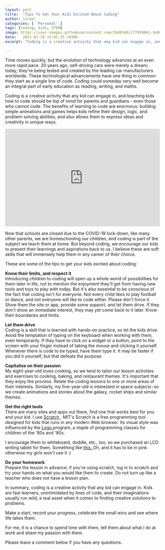 ```yaml
---
layout: post
title:  "Tips To Get Your Kids Excited About Coding"
author: israel
categories: [ 'Personal' ]
tags: [coding, kids, STEM]
image: https://user-images.githubusercontent.com/2548160/177959061-3e80836c-716d-4899-8abc-8c5e8fbb267e.png
date:   2021-02-18 15:01:35 +0300
excerpt: "Coding is a creative activity that any kid can engage in, and teaching kids how to code should be top of mind for parents and guardians. Here are some of the tips to get your kids excited about coding"

---
```


Time moves quickly, but the evolution of technology advances at an even more rapid pace. 20 years ago, self-driving cars were merely a dream; today, they're being tested and created by the leading car manufacturers worldwide. These technological advancements have one thing in common: they start as a single line of code. Coding could someday very well become an integral part of early education as reading, writing, and maths.

Coding is a creative activity that any kid can engage in, and teaching kids how to code should be top of mind for parents and guardians - even those who cannot code. The benefits of learning to code are enormous: building simple animations and games helps kids refine their design, logic, and problem-solving abilities, and also allows them to express ideas and creativity in unique ways.

 <p style="position: relative; padding: 30px 0px 57% 0px; height: 0; overflow: hidden;">
 <iframe src="https://www.youtube.com/embed/UCgDUlSpPLo" width="100%" height="100%" frameborder="0" allow="accelerometer; autoplay; clipboard-write; encrypted-media; gyroscope; picture-in-picture" style="display: block; margin: 0px auto; position: absolute; top: 0; left: 0;"></iframe>
 </p>

Now that schools are closed due to the COVID-19 lock-down, like many other parents, we are homeschooling our children, and coding is part of the subject we teach them at home. But beyond coding, we encourage our kids to present their learnings and aspirations back to us. I believe these are soft skills that will immensely help them in any career of their choice.

These are some of the tips to get your kids excited about coding:

<b> Know their limits, and respect it </b><br>
Introducing children to coding will open up a whole world of possibilities for them later in life, not to mention the enjoyment they'll get from having new tools and toys to play with today. But it's also essential to be conscious of the fact that coding isn't for everyone. Not every child likes to play football or dance, and not everyone will like to code either. Please don't force it. Show them the site or app, provide some support, and let them drive. If they don't show an immediate interest, they may yet come back to it later.  Know their boundaries and limits.

<b> Let them drive </b><br>
Coding is a skill that is learned with hands-on practice, so let the kids drive. Avoid the temptation of typing on the keyboard when working with them, even temporarily. If they have to click on a widget or a button, point to the screen with your finger instead of taking the mouse and clicking it yourself. Whenever there is code to be typed, have them type it. It may be faster if you did it yourself, but that defeats the purpose.

<b> Capitalise on their passion </b><br>
My eight-year-old loves cooking, so we tend to tailor our lesson activities and exercises to cooking, baking, and restaurant themes. It's important that they enjoy the process. Relate the coding lessons to one or more areas of their interests. Similarly, my five-year-old is interested in space subjects - so we create animations and stories about the galaxy, rocket ships and similar themes.

<b> Get the right tools </b><br>
There are many sites and apps out there, find one that works best for you and your kid. I use <a href="https://scratch.mit.edu/" target="_blank"> Scratch </a>.   MIT's Scratch is a free programming tool designed for kids that runs in any modern Web browser. Its visual style was influenced by the <a href="https://en.wikipedia.org/wiki/Logo_(programming_language)" target="_blank">Logo </a> program, a staple of programming classes for children of the '80s and '90s.

I encourage them to whiteboard, doddle, etc., too, so we purchased an LCD writing tablet for them. Something like <a href="https://www.amazon.co.uk/gp/product/B08FR3247M/ref=ppx_yo_dt_b_asin_title_o06_s00?ie=UTF8&psc=1" target="_blank" > this. </a> Oh, and it has to be in pink otherwise my girls won't use it :)  

<b> Do your homework </b><br>
Prepare the lesson in advance; if you're using scratch, log in to scratch and try your hands on what you would like them to create. Do not turn up like a teacher who does not have a lesson plan.

In summary, coding is a creative activity that any kid can engage in.  Kids are fast learners, unintimidated by lines of code, and their imaginations usually run wild, a real asset when it comes to finding creative solutions to problems.

Make a start, record your progress, celebrate the small wins and see where life takes them.

For me, it is a chance to spend time with them, tell them about what I do at work and share my passion with them.

Please leave a comment below if you have any questions.
